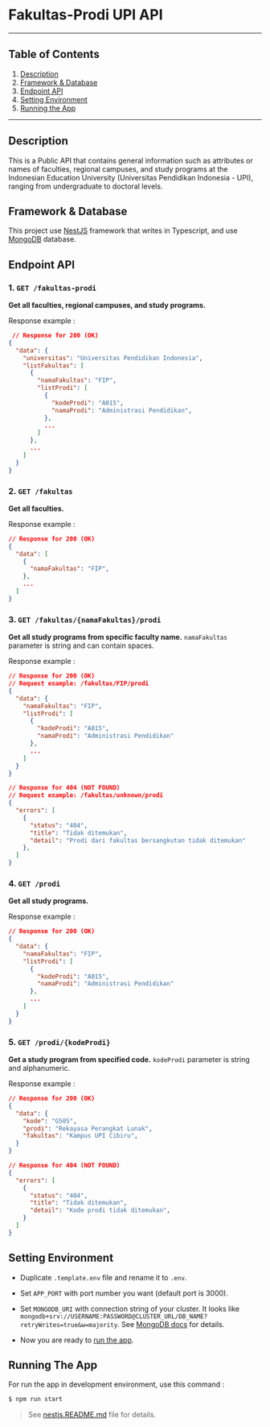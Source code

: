 # Fakultas-Prodi UPI API

---

## Table of Contents

1. [Description](https://github.com/fityannugroho/fakultas-prodi-upi#description)
2. [Framework & Database](https://github.com/fityannugroho/fakultas-prodi-upi#framework-&-database)
3. [Endpoint API](https://github.com/fityannugroho/fakultas-prodi-upi#endpoint-api)
4. [Setting Environment](https://github.com/fityannugroho/fakultas-prodi-upi#setting-environment)
5. [Running the App](https://github.com/fityannugroho/fakultas-prodi-upi#running-the-app)

---

## Description

This is a Public API that contains general information such as attributes or names of faculties, regional campuses, and study programs at the Indonesian Education University (Universitas Pendidikan Indonesia - UPI), ranging from undergraduate to doctoral levels.

## Framework & Database

This project use [NestJS](https://nestjs.com) framework that writes in Typescript, and use [MongoDB](https://www.mongodb.com) database.

## Endpoint API

### 1. `GET /fakultas-prodi`

**Get all faculties, regional campuses, and study programs.**

Response example :

```json
 // Response for 200 (OK)
{
  "data": {
    "universitas": "Universitas Pendidikan Indonesia",
    "listFakultas": [
      {
        "namaFakultas": "FIP",
        "listProdi": [
          {
            "kodeProdi": "A015",
            "namaProdi": "Administrasi Pendidikan",
          },
          ...
        ]
      },
      ...
    ]
  }
}
```

### 2. `GET /fakultas`

**Get all faculties.**

Response example :

```json
// Response for 200 (OK)
{
  "data": [
    {
      "namaFakultas": "FIP",
    },
    ...
  ]
}
```

### 3. `GET /fakultas/{namaFakultas}/prodi`

**Get all study programs from specific faculty name.** `namaFakultas` parameter is string and can contain spaces.

Response example :

```json
// Response for 200 (OK)
// Request example: /fakultas/FIP/prodi
{
  "data": {
    "namaFakultas": "FIP",
    "listProdi": [
      {
        "kodeProdi": "A015",
        "namaProdi": "Administrasi Pendidikan"
      },
      ...
    ]
  }
}

// Response for 404 (NOT FOUND)
// Request example: /fakultas/unknown/prodi
{
  "errors": [
    {
      "status": "404",
      "title": "Tidak ditemukan",
      "detail": "Prodi dari fakultas bersangkutan tidak ditemukan"
    },
  ]
}
```

### 4. `GET /prodi`

**Get all study programs.**

Response example :

```json
// Response for 200 (OK)
{
  "data": {
    "namaFakultas": "FIP",
    "listProdi": [
      {
        "kodeProdi": "A015",
        "namaProdi": "Administrasi Pendidikan"
      },
      ...
    ]
  }
}
```

### 5. `GET /prodi/{kodeProdi}`

**Get a study program from specified code.** `kodeProdi` parameter is string and alphanumeric.

Response example :

```json
// Response for 200 (OK)
{
  "data": {
    "kode": "G505",
    "prodi": "Rekayasa Perangkat Lunak",
    "fakultas": "Kampus UPI Cibiru",
  }
}

// Response for 404 (NOT FOUND)
{
  "errors": [
    {
      "status": "404",
      "title": "Tidak ditemukan",
      "detail": "Kode prodi tidak ditemukan",
    }
  ]
}
```

## Setting Environment

- Duplicate `.template.env` file and rename it to `.env`.

- Set `APP_PORT` with port number you want (default port is 3000).

- Set `MONGODB_URI` with connection string of your cluster. It looks like `mongodb+srv://USERNAME:PASSWORD@CLUSTER_URL/DB_NAME?retryWrites=true&w=majority`. See [MongoDB docs](https://docs.atlas.mongodb.com/tutorial/connect-to-your-cluster) for details.

- Now you are ready to [run the app](https://github.com/fityannugroho/fakultas-prodi-upi#running-the-app).

## Running The App

For run the app in development environment, use this command :

```bash
$ npm run start
```

> See [nestjs.README.md](./nestjs.README.md#running-the-app) file for details.

